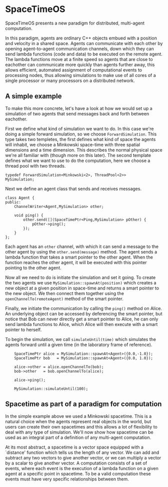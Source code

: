 # SpaceTimeOS

SpaceTimeOS presents a new paradigm for distributed, multi-agent computation.

In this paradigm, agents are ordinary C++ objects embued with a position and velocity in a shared space. Agents can communicate with each other by opening agent-to-agent communication channels, down which they can send lambda functions (code and data) to be executed on the remote agent. The lambda functions move at a finite speed so agents that are close to eachother can communicate more quickly than agents further away, this allows efficient, automated assignment of computational events to processing nodes, thus allowing simulations to make use of all cores of a single processor or many processors on a distributed network.

## A simple example

To make this more concrete, let's have a look at how we would set up a simulation of two agents that send messages back and forth between eachother.

First we define what kind of simulation we want to do. In this case we're doing a simple forward simulation, so we choose `ForwardSimulation`. This type takes two templetes, the first defines what kind of space the agents will inhabit, we choose a Minkowski space-time with three spatial dimensions and a time dimension. This describes the normal physical space we're all familiar with (though more on this later). The second template defines what we want to use to do the computation, here we choose a thread pool with two threads.
```
typedef ForwardSimulation<Minkowski<2>, ThreadPool<2>>      MySimulation;
```

Next we define an agent class that sends and receives messages.
```
class Agent {
public:
    ChannelWriter<Agent,MySimulation> other;

    void ping() {
        other.send([](SpaceTimePtr<Ping,MySimulation> pOther) {
            pOther->ping();
        });
    }
};
```
Each agent has an `other` channel, with which it can send a message to the other agent by using the `other.send(message)` method. The agent sends a lambda function that takes a smart pointer to the other agent. When the function reaches the other agent, it will be executed with this pointer pointing to the other agent.

Now all we need to do is initiate the simulation and set it going. To create the two agents we use `MySimulation::spawnAt(position)` which creates a new object at a given position in space-time and returns a smart pointer to the new object. We then connect them together using the `openChannelTo(remoteAgent)` method of the smart pointer.

Finally, we initiate the communication by calling the `ping()` method on Alice. An underlying object can be accessed by deferencing the smart pointer, but notice that Bob can never directly get a smart pointer to Alice, he can only send lambda functions to Alice, which Alice will then execute with a smart pointer to herself.

To begin the simulation, we call `simulateUntil(time)` which simulates the agents forward until a given time (in the laboratory frame of reference). 
```
    SpaceTimePtr alice = MySimulation::spawnAt<Agent>({0.0,-1.0});
    SpaceTimePtr bob   = MySimulation::spawnAt<Agent>({0.0, 1.0});

    alice->other = alice.openChannelTo(bob);
    bob->other   = bob.openChannelTo(alice);

    alice->ping();

    MySimulation::simulateUntil(100);
```

## Spacetime as part of a paradigm for computation

In the simple example above we used a Minkowski spacetime. This is a natural choice when the agents represent real objects in the world, but users can create their own spacetimes and this allows a lot of flexibility to deal with any type of simulation. We'll now show how spacetime can be used as an integral part of a definition of any multi-agent computation. 

At its most abstract, a spacetime is a vector space equipped with a `distance' function which tells us the length of any vector. We can add and subtract any two vectors to give another vector, or we can multiply a vector by a scalar to give another vector. A computation consists of a set of events, where each event is the execution of a lambda function on a given agent at a specific point in spacetime. To be a valid computation these events must have very specific relationships between them.

